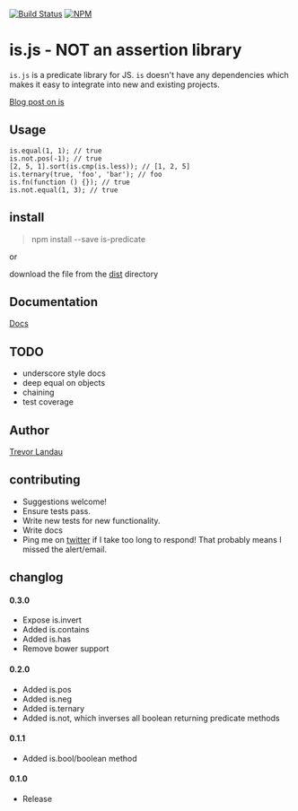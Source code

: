 [![Build Status](https://travis-ci.org/landau/is.png?branch=master)](https://travis-ci.org/landau/is)
[![NPM](https://nodei.co/npm/is-predicate.png?downloads=true&stars=true)](https://nodei.co/npm/is-predicate/)
# is.js - NOT an assertion library

`is.js` is a predicate library for JS. `is` doesn't have any dependencies which makes it easy to integrate into new and existing projects.

[Blog post on is](http://trevorlandau.net/posts/is-js)


## Usage
```
is.equal(1, 1); // true
is.not.pos(-1); // true
[2, 5, 1].sort(is.cmp(is.less)); // [1, 2, 5]
is.ternary(true, 'foo', 'bar'); // foo
is.fn(function () {}); // true
is.not.equal(1, 3); // true
```

## install
> npm install --save is-predicate

or

download the file from the [dist](https://github.com/landau/is/dist/is.js) directory

## Documentation

[Docs](https://github.com/landau/is/wiki/is.API)


## TODO
- underscore style docs
- deep equal on objects
- chaining
- test coverage

## Author
[Trevor Landau](http://trevorlandau.net)

## contributing
- Suggestions welcome!
- Ensure tests pass.
- Write new tests for new functionality.
- Write docs
- Ping me on [twitter](http://twitter.com/trevor_landau) if I take too long to respond! That probably means I missed the alert/email.

## changlog
#### 0.3.0
- Expose is.invert
- Added is.contains
- Added is.has
- Remove bower support

#### 0.2.0
- Added is.pos
- Added is.neg
- Added is.ternary
- Added is.not, which inverses all boolean returning predicate methods

#### 0.1.1
- Added is.bool/boolean method

#### 0.1.0
- Release

